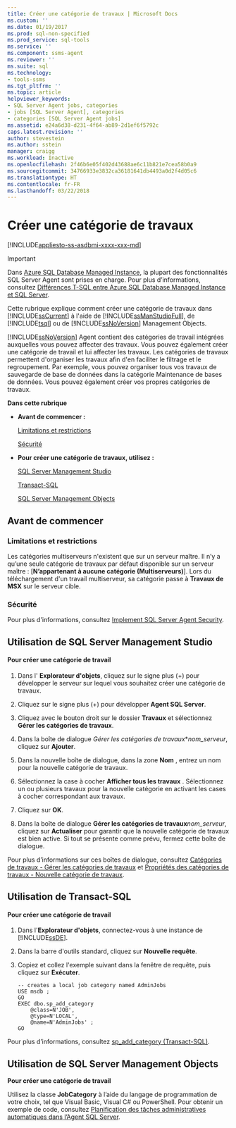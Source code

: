 ```yaml
---
title: Créer une catégorie de travaux | Microsoft Docs
ms.custom: ''
ms.date: 01/19/2017
ms.prod: sql-non-specified
ms.prod_service: sql-tools
ms.service: ''
ms.component: ssms-agent
ms.reviewer: ''
ms.suite: sql
ms.technology:
- tools-ssms
ms.tgt_pltfrm: ''
ms.topic: article
helpviewer_keywords:
- SQL Server Agent jobs, categories
- jobs [SQL Server Agent], categories
- categories [SQL Server Agent jobs]
ms.assetid: e24a6d38-d231-4f64-ab89-2d1ef6f5792c
caps.latest.revision: ''
author: stevestein
ms.author: sstein
manager: craigg
ms.workload: Inactive
ms.openlocfilehash: 2f46b6e05f402d43688ae6c11b821e7cea58b0a9
ms.sourcegitcommit: 34766933e3832ca36181641db4493a0d2f4d05c6
ms.translationtype: HT
ms.contentlocale: fr-FR
ms.lasthandoff: 03/22/2018
---
```

# <a name="create-a-job-category"></a>Créer une catégorie de travaux
[!INCLUDE[appliesto-ss-asdbmi-xxxx-xxx-md](../../includes/appliesto-ss-asdbmi-xxxx-xxx-md.md)]

> [!IMPORTANT]  
> Dans [Azure SQL Database Managed Instance](https://docs.microsoft.com/azure/sql-database/sql-database-managed-instance), la plupart des fonctionnalités SQL Server Agent sont prises en charge. Pour plus d’informations, consultez [Différences T-SQL entre Azure SQL Database Managed Instance et SQL Server](https://docs.microsoft.com/azure/sql-database/sql-database-managed-instance-transact-sql-information#sql-server-agent).

Cette rubrique explique comment créer une catégorie de travaux dans [!INCLUDE[ssCurrent](../../includes/sscurrent_md.md)] à l'aide de [!INCLUDE[ssManStudioFull](../../includes/ssmanstudiofull_md.md)], de [!INCLUDE[tsql](../../includes/tsql_md.md)] ou de [!INCLUDE[ssNoVersion](../../includes/ssnoversion_md.md)] Management Objects.  
  
[!INCLUDE[ssNoVersion](../../includes/ssnoversion_md.md)] Agent contient des catégories de travail intégrées auxquelles vous pouvez affecter des travaux. Vous pouvez également créer une catégorie de travail et lui affecter les travaux. Les catégories de travaux permettent d'organiser les travaux afin d'en faciliter le filtrage et le regroupement. Par exemple, vous pouvez organiser tous vos travaux de sauvegarde de base de données dans la catégorie Maintenance de bases de données. Vous pouvez également créer vos propres catégories de travaux.  
  
**Dans cette rubrique**  
  
-   **Avant de commencer :**  
  
    [Limitations et restrictions](#Restrictions)  
  
    [Sécurité](#Security)  
  
-   **Pour créer une catégorie de travaux, utilisez :**  
  
    [SQL Server Management Studio](#SSMS)  
  
    [Transact-SQL](#TSQL)  
  
    [SQL Server Management Objects](#SMO)  
  
## <a name="BeforeYouBegin"></a>Avant de commencer  
  
### <a name="Restrictions"></a>Limitations et restrictions  
Les catégories multiserveurs n'existent que sur un serveur maître. Il n’y a qu’une seule catégorie de travaux par défaut disponible sur un serveur maître : [**N’appartenant à aucune catégorie (Multiserveurs)**]. Lors du téléchargement d'un travail multiserveur, sa catégorie passe à **Travaux de MSX** sur le serveur cible.  
  
### <a name="Security"></a>Sécurité  
Pour plus d'informations, consultez [Implement SQL Server Agent Security](../../ssms/agent/implement-sql-server-agent-security.md).  
  
## <a name="SSMS"></a>Utilisation de SQL Server Management Studio  
  
#### <a name="to-create-a-job-category"></a>Pour créer une catégorie de travail  
  
1.  Dans l' **Explorateur d'objets**, cliquez sur le signe plus (+) pour développer le serveur sur lequel vous souhaitez créer une catégorie de travaux.  
  
2.  Cliquez sur le signe plus (+) pour développer **Agent SQL Server**.  
  
3.  Cliquez avec le bouton droit sur le dossier **Travaux** et sélectionnez **Gérer les catégories de travaux**.  
  
4.  Dans la boîte de dialogue *Gérer les catégories de travaux***nom_serveur*, cliquez sur **Ajouter**.  
  
5.  Dans la nouvelle boîte de dialogue, dans la zone **Nom** , entrez un nom pour la nouvelle catégorie de travaux.  
  
6.  Sélectionnez la case à cocher **Afficher tous les travaux** . Sélectionnez un ou plusieurs travaux pour la nouvelle catégorie en activant les cases à cocher correspondant aux travaux.  
  
7.  Cliquez sur **OK**.  
  
8.  Dans la boîte de dialogue **Gérer les catégories de travaux***nom_serveur*, cliquez sur **Actualiser** pour garantir que la nouvelle catégorie de travaux est bien active. Si tout se présente comme prévu, fermez cette boîte de dialogue.  
  
Pour plus d’informations sur ces boîtes de dialogue, consultez [Catégories de travaux - Gérer les catégories de travaux](../../ssms/agent/job-categories-manage-job-categories.md) et [Propriétés des catégories de travaux - Nouvelle catégorie de travaux](../../ssms/agent/job-categories-properties-new-job-category.md).  
  
## <a name="TSQL"></a>Utilisation de Transact-SQL  
  
#### <a name="to-create-a-job-category"></a>Pour créer une catégorie de travail  
  
1.  Dans l'**Explorateur d'objets**, connectez-vous à une instance de [!INCLUDE[ssDE](../../includes/ssde_md.md)].  
  
2.  Dans la barre d'outils standard, cliquez sur **Nouvelle requête**.  
  
3.  Copiez et collez l'exemple suivant dans la fenêtre de requête, puis cliquez sur **Exécuter**.  
  
    ```  
    -- creates a local job category named AdminJobs   
    USE msdb ;  
    GO  
    EXEC dbo.sp_add_category  
        @class=N'JOB',  
        @type=N'LOCAL',  
        @name=N'AdminJobs' ;  
    GO  
    ```  
  
Pour plus d’informations, consultez [sp_add_category (Transact-SQL)](http://msdn.microsoft.com/en-us/6cca32cd-d941-4378-aed6-a7c90cb7520a).  
  
## <a name="SMO"></a>Utilisation de SQL Server Management Objects  
**Pour créer une catégorie de travail**  
  
Utilisez la classe **JobCategory** à l’aide du langage de programmation de votre choix, tel que Visual Basic, Visual C# ou PowerShell. Pour obtenir un exemple de code, consultez [Planification des tâches administratives automatiques dans l’Agent SQL Server](http://msdn.microsoft.com/en-us/900242ad-d6a2-48e9-8a1b-f0eea4413c16).  
  

